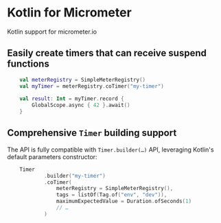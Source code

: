 # Kotlin for Micrometer
Kotlin support for micrometer.io

## Easily create timers that can receive suspend functions

```kotlin
    val meterRegistry = SimpleMeterRegistry()
    val myTimer = meterRegistry.coTimer("my-timer")
    
    val result: Int = myTimer.record {
        GlobalScope.async { 42 }.await()
    }
```

## Comprehensive `Timer` building support

The API is fully compatible with `Timer.builder(…)` API, leveraging Kotlin's default parameters constructor:

```kotlin
    Timer
            .builder("my-timer")
            .coTimer(
                meterRegistry = SimpleMeterRegistry(),
                tags = listOf(Tag.of("env", "dev")),
                maximumExpectedValue = Duration.ofSeconds(1)
                // …
            )
```
